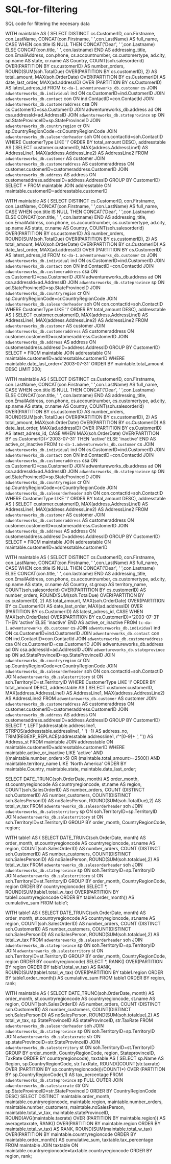 # SQL-for-filtering
SQL code for filtering the necesary data

WITH
  maintable AS (
  SELECT
    DISTINCT cs.CustomerID,
    con.Firstname,
    con.LastName,
    CONCAT(con.Firstname, ' ',con.LastName) AS full_name,
    CASE
      WHEN con.title IS NULL THEN CONCAT('Dear', ' ',con.Lastname)
    ELSE
    CONCAT(con.title, ' ', con.lastname)
  END
    AS addressing_title,
    con.EmailAddress,
    con.phone,
    cs.accountnumber,
    cs.customertype,
    ad.city,
    sp.name AS state,
    cr.name AS Country,
    COUNT(soh.salesorderid) OVER(PARTITION BY cs.customerID) AS number_orders,
    ROUND(SUM(soh.TotalDue) OVER(PARTITION BY cs.customerID), 2) AS total_amount,
    MAX(soh.OrderDate) OVER(PARTITION BY cs.CustomerID) AS date_last_order,
    MAX(ad.addressID) OVER (PARTITION BY cs.CustomerID) AS latest_adress_id
  FROM
    `tc-da-1.adwentureworks_db.customer` cs
  JOIN
    `adwentureworks_db.individual` ind
  ON
    cs.CustomerID=ind.CustomerID
  JOIN
    `adwentureworks_db.contact` con
  ON
    ind.ContactID=con.ContactId
  JOIN
    `adwentureworks_db.customeraddress` csa
  ON
    cs.CustomerID=csa.CustomerID
  JOIN
    adwentureworks_db.address ad
  ON
    csa.addressId=ad.AddressID
  JOIN
    `adwentureworks_db.stateprovince` sp
  ON
    ad.StateProvinceID=sp.StateProvinceID
  JOIN
    `adwentureworks_db.countryregion` cr
  ON
    sp.CountryRegionCode=cr.CountryRegionCode
  JOIN
    `adwentureworks_db.salesorderheader` soh
  ON
    con.contactId=soh.ContactID
  WHERE
    CustomerType LIKE 'I'
  ORDER BY
    total_amount DESC),
  addresstable AS (
  SELECT
    customer.customerID,
    MAX(address.AddressLine1) AS AddressLine1,
    MAX(address.AddressLine2) AS AddressLine2
  FROM
    `adwentureworks_db.customer` AS customer
  JOIN
    `adwentureworks_db.customeraddress` AS customeraddress
  ON
    customer.customerID=customeraddress.CustomerID
  JOIN
    `adwentureworks_db.address` AS address
  ON
    customeraddress.addressID=address.AddressID
  GROUP BY
    CustomerID)
SELECT
  *
FROM
  maintable
JOIN
  addresstable
ON
  maintable.customerID=addresstable.customerID






WITH
  maintable AS (
  SELECT
    DISTINCT cs.CustomerID,
    con.Firstname,
    con.LastName,
    CONCAT(con.Firstname, ' ',con.LastName) AS full_name,
    CASE
      WHEN con.title IS NULL THEN CONCAT('Dear', ' ',con.Lastname)
    ELSE
    CONCAT(con.title, ' ', con.lastname)
  END
    AS addressing_title,
    con.EmailAddress,
    con.phone,
    cs.accountnumber,
    cs.customertype,
    ad.city,
    sp.name AS state,
    cr.name AS Country,
    COUNT(soh.salesorderid) OVER(PARTITION BY cs.customerID) AS number_orders,
    ROUND(SUM(soh.TotalDue) OVER(PARTITION BY cs.customerID), 2) AS total_amount,
    MAX(soh.OrderDate) OVER(PARTITION BY cs.CustomerID) AS date_last_order,
    MAX(ad.addressID) OVER (PARTITION BY cs.CustomerID) AS latest_adress_id
  FROM
    `tc-da-1.adwentureworks_db.customer` cs
  JOIN
    `adwentureworks_db.individual` ind
  ON
    cs.CustomerID=ind.CustomerID
  JOIN
    `adwentureworks_db.contact` con
  ON
    ind.ContactID=con.ContactId
  JOIN
    `adwentureworks_db.customeraddress` csa
  ON
    cs.CustomerID=csa.CustomerID
  JOIN
    adwentureworks_db.address ad
  ON
    csa.addressId=ad.AddressID
  JOIN
    `adwentureworks_db.stateprovince` sp
  ON
    ad.StateProvinceID=sp.StateProvinceID
  JOIN
    `adwentureworks_db.countryregion` cr
  ON
    sp.CountryRegionCode=cr.CountryRegionCode
  JOIN
    `adwentureworks_db.salesorderheader` soh
  ON
    con.contactId=soh.ContactID
  WHERE
    CustomerType LIKE 'I'
  ORDER BY
    total_amount DESC),
  addresstable AS (
  SELECT
    customer.customerID,
    MAX(address.AddressLine1) AS AddressLine1,
    MAX(address.AddressLine2) AS AddressLine2
  FROM
    `adwentureworks_db.customer` AS customer
  JOIN
    `adwentureworks_db.customeraddress` AS customeraddress
  ON
    customer.customerID=customeraddress.CustomerID
  JOIN
    `adwentureworks_db.address` AS address
  ON
    customeraddress.addressID=address.AddressID
  GROUP BY
    CustomerID)
SELECT
  *
FROM
  maintable
JOIN
  addresstable
ON
  maintable.customerID=addresstable.customerID
WHERE
  maintable.date_last_order<'2003-07-31'
ORDER BY
  maintable.total_amount DESC
LIMIT
  200;







WITH
  maintable AS (
  SELECT
    DISTINCT cs.CustomerID,
    con.Firstname,
    con.LastName,
    CONCAT(con.Firstname, ' ',con.LastName) AS full_name,
    CASE
      WHEN con.title IS NULL THEN CONCAT('Dear', ' ',con.Lastname)
    ELSE
    CONCAT(con.title, ' ', con.lastname)
  END
    AS addressing_title,
    con.EmailAddress,
    con.phone,
    cs.accountnumber,
    cs.customertype,
    ad.city,
    sp.name AS state,
    cr.name AS Country,
    COUNT(soh.salesorderid) OVER(PARTITION BY cs.customerID) AS number_orders,
    ROUND(SUM(soh.TotalDue) OVER(PARTITION BY cs.customerID), 2) AS total_amount,
    MAX(soh.OrderDate) OVER(PARTITION BY cs.CustomerID) AS date_last_order,
    MAX(ad.addressID) OVER (PARTITION BY cs.CustomerID) AS latest_adress_id,
    CASE
      WHEN MAX(soh.OrderDate) OVER(PARTITION BY cs.CustomerID)>'2003-07-31' THEN 'active'
    ELSE
    'inactive'
  END
    AS active_or_inactive
  FROM
    `tc-da-1.adwentureworks_db.customer` cs
  JOIN
    `adwentureworks_db.individual` ind
  ON
    cs.CustomerID=ind.CustomerID
  JOIN
    `adwentureworks_db.contact` con
  ON
    ind.ContactID=con.ContactId
  JOIN
    `adwentureworks_db.customeraddress` csa
  ON
    cs.CustomerID=csa.CustomerID
  JOIN
    adwentureworks_db.address ad
  ON
    csa.addressId=ad.AddressID
  JOIN
    `adwentureworks_db.stateprovince` sp
  ON
    ad.StateProvinceID=sp.StateProvinceID
  JOIN
    `adwentureworks_db.countryregion` cr
  ON
    sp.CountryRegionCode=cr.CountryRegionCode
  JOIN
    `adwentureworks_db.salesorderheader` soh
  ON
    con.contactId=soh.ContactID
  WHERE
    CustomerType LIKE 'I'
  ORDER BY
    total_amount DESC),
  addresstable AS (
  SELECT
    customer.customerID,
    MAX(address.AddressLine1) AS AddressLine1,
    MAX(address.AddressLine2) AS AddressLine2
  FROM
    `adwentureworks_db.customer` AS customer
  JOIN
    `adwentureworks_db.customeraddress` AS customeraddress
  ON
    customer.customerID=customeraddress.CustomerID
  JOIN
    `adwentureworks_db.address` AS address
  ON
    customeraddress.addressID=address.AddressID
  GROUP BY
    CustomerID)
SELECT
  *
FROM
  maintable
JOIN
  addresstable
ON
  maintable.customerID=addresstable.customerID






WITH
  maintable AS (
  SELECT
    DISTINCT cs.CustomerID,
    con.Firstname,
    con.LastName,
    CONCAT(con.Firstname, ' ',con.LastName) AS full_name,
    CASE
      WHEN con.title IS NULL THEN CONCAT('Dear', ' ',con.Lastname)
    ELSE
    CONCAT(con.title, ' ', con.lastname)
  END
    AS addressing_title,
    con.EmailAddress,
    con.phone,
    cs.accountnumber,
    cs.customertype,
    ad.city,
    sp.name AS state,
    cr.name AS Country,
    st.group AS territory_name,
    COUNT(soh.salesorderid) OVER(PARTITION BY cs.customerID) AS number_orders,
    ROUND(SUM(soh.TotalDue) OVER(PARTITION BY cs.customerID), 2) AS total_amount,
    MAX(soh.OrderDate) OVER(PARTITION BY cs.CustomerID) AS date_last_order,
    MAX(ad.addressID) OVER (PARTITION BY cs.CustomerID) AS latest_adress_id,
    CASE
      WHEN MAX(soh.OrderDate) OVER(PARTITION BY cs.CustomerID)>'2003-07-31' THEN 'active'
    ELSE
    'inactive'
  END
    AS active_or_inactive
  FROM
    `tc-da-1.adwentureworks_db.customer` cs
  JOIN
    `adwentureworks_db.individual` ind
  ON
    cs.CustomerID=ind.CustomerID
  JOIN
    `adwentureworks_db.contact` con
  ON
    ind.ContactID=con.ContactId
  JOIN
    `adwentureworks_db.customeraddress` csa
  ON
    cs.CustomerID=csa.CustomerID
  JOIN
    adwentureworks_db.address ad
  ON
    csa.addressId=ad.AddressID
  JOIN
    `adwentureworks_db.stateprovince` sp
  ON
    ad.StateProvinceID=sp.StateProvinceID
  JOIN
    `adwentureworks_db.countryregion` cr
  ON
    sp.CountryRegionCode=cr.CountryRegionCode
  JOIN
    `adwentureworks_db.salesorderheader` soh
  ON
    con.contactId=soh.ContactID
  JOIN
    `adwentureworks_db.salesterritory` st
  ON
    soh.TerritoryID=st.TerritoryID
  WHERE
    CustomerType LIKE 'I'
  ORDER BY
    total_amount DESC),
  addresstable AS (
  SELECT
    customer.customerID,
    MAX(address.AddressLine1) AS AddressLine1,
    MAX(address.AddressLine2) AS AddressLine2
  FROM
    `adwentureworks_db.customer` AS customer
  JOIN
    `adwentureworks_db.customeraddress` AS customeraddress
  ON
    customer.customerID=customeraddress.CustomerID
  JOIN
    `adwentureworks_db.address` AS address
  ON
    customeraddress.addressID=address.AddressID
  GROUP BY
    CustomerID)
SELECT
  *,
  LEFT(addresstable.addressline1, STRPOS(addresstable.addressline1, ' ') -1) AS address_no,
  TRIM(REGEXP_REPLACE(addresstable.addressline1, r'^[0-9]+ ', '')) AS Address_st
FROM
  maintable
JOIN
  addresstable
ON
  maintable.customerID=addresstable.customerID
WHERE
  maintable.active_or_inactive LIKE 'active'
  AND ((maintable.number_orders>5)
    OR (maintable.total_amount>=2500))
  AND maintable.territory_name LIKE 'North America'
ORDER BY
  maintable.Country,
  maintable.state,
  maintable.date_last_order;







SELECT
  DATE_TRUNC(soh.OrderDate, month) AS order_month,
  st.countryregioncode AS countryregioncode,
  st.name AS region,
  COUNT(soh.SalesOrderID) AS number_orders,
  COUNT (DISTINCT soh.CustomerID) AS number_customers,
  COUNT(DISTINCT soh.SalesPersonID) AS noSalesPerson,
  ROUND(SUM(soh.TotalDue),2) AS total_w_tax
FROM
  `adwentureworks_db.salesorderheader` soh
JOIN
  `adwentureworks_db.salesterritory` sp
ON
  soh.TerritoryID=sp.TerritoryID
JOIN
  `adwentureworks_db.salesterritory` st
ON
  soh.TerritoryID=st.TerritoryID
GROUP BY
  order_month,
  CountryRegionCode,
  region;





WITH
  table1 AS (
  SELECT
    DATE_TRUNC(soh.OrderDate, month) AS order_month,
    st.countryregioncode AS countryregioncode,
    st.name AS region,
    COUNT(soh.SalesOrderID) AS number_orders,
    COUNT (DISTINCT soh.CustomerID) AS number_customers,
    COUNT(DISTINCT soh.SalesPersonID) AS noSalesPerson,
    ROUND(SUM(soh.totaldue),2) AS total_w_tax
  FROM
    `adwentureworks_db.salesorderheader` soh
  JOIN
    `adwentureworks_db.stateprovince` sp
  ON
    soh.TerritoryID=sp.TerritoryID
  JOIN
    `adwentureworks_db.salesterritory` st
  ON
    soh.TerritoryID=st.TerritoryID
  GROUP BY
    order_month,
    CountryRegionCode,
    region
  ORDER BY
    countryregioncode)
SELECT
  *,
  ROUND(SUM(table1.total_w_tax) OVER(PARTITION BY table1.countryregioncode ORDER BY table1.order_month)) AS cumulative_sum
FROM
  table1;





WITH
  table1 AS (
  SELECT
    DATE_TRUNC(soh.OrderDate, month) AS order_month,
    st.countryregioncode AS countryregioncode,
    st.name AS region,
    COUNT(soh.SalesOrderID) AS number_orders,
    COUNT (DISTINCT soh.CustomerID) AS number_customers,
    COUNT(DISTINCT soh.SalesPersonID) AS noSalesPerson,
    ROUND(SUM(soh.totaldue),2) AS total_w_tax
  FROM
    `adwentureworks_db.salesorderheader` soh
  JOIN
    `adwentureworks_db.stateprovince` sp
  ON
    soh.TerritoryID=sp.TerritoryID
  JOIN
    `adwentureworks_db.salesterritory` st
  ON
    soh.TerritoryID=st.TerritoryID
  GROUP BY
    order_month,
    CountryRegionCode,
    region
  ORDER BY
    countryregioncode)
SELECT
  *,
  RANK() OVER(PARTITION BY region ORDER BY table1.total_w_tax) AS RANK,
  ROUND(SUM(table1.total_w_tax) OVER(PARTITION BY table1.region ORDER BY table1.order_month)) AS cumulative_sum
FROM
  table1
ORDER BY
  region,
  rank;





WITH
  maintable AS (
  SELECT
    DATE_TRUNC(soh.OrderDate, month) AS order_month,
    st.countryregioncode AS countryregioncode,
    st.name AS region,
    COUNT(soh.SalesOrderID) AS number_orders,
    COUNT (DISTINCT soh.CustomerID) AS number_customers,
    COUNT(DISTINCT soh.SalesPersonID) AS noSalesPerson,
    ROUND(SUM(soh.totaldue),2) AS total_w_tax,
    sp.StateProvinceID AS stateProvinceID,
    str.TaxRate
  FROM
    `adwentureworks_db.salesorderheader` soh
  JOIN
    `adwentureworks_db.stateprovince` sp
  ON
    soh.TerritoryID=sp.TerritoryID
  JOIN
    `adwentureworks_db.salestaxrate` str
  ON
    sp.stateProvinceID=str.StateProvinceID
  JOIN
    `adwentureworks_db.salesterritory` st
  ON
    soh.TerritoryID=st.TerritoryID
  GROUP BY
    order_month,
    CountryRegionCode,
    region,
    StateprovinceID,
    TaxRate
  ORDER BY
    countryregioncode),
  taxtable AS (
  SELECT
    sp.Name AS Region,
    sp.CountryRegionCode,
    str.TaxRate,
    ROUND((COUNT(str.taxrate) OVER (PARTITION BY sp.countryregioncode))/COUNT(*) OVER (PARTITION BY sp.CountryRegionCode),1) AS tax_percentage
  FROM
    `adwentureworks_db.stateprovince` sp
  FULL OUTER JOIN
    `adwentureworks_db.salestaxrate` str
  ON
    sp.StateProvinceID=str.StateProvinceID
  ORDER BY
    CountryRegionCode DESC)
SELECT
  DISTINCT maintable.order_month,
  maintable.countryregioncode,
  maintable.region,
  maintable.number_orders,
  maintable.number_customers,
  maintable.noSalesPerson,
  maintable.total_w_tax,
  maintable.stateProvinceID,
  ROUND(AVG(maintable.taxrate) OVER (PARTITION BY maintable.region)) AS averagetaxrate,
  RANK() OVER(PARTITION BY maintable.region ORDER BY maintable.total_w_tax) AS RANK,
  ROUND(SUM(maintable.total_w_tax) OVER(PARTITION BY maintable.countryregioncode ORDER BY maintable.order_month)) AS cumulative_sum,
  taxtable.tax_percentage
FROM
  maintable
JOIN
  taxtable
ON
  maintable.countryregioncode=taxtable.countryregioncode
ORDER BY
  region,
  rank;
